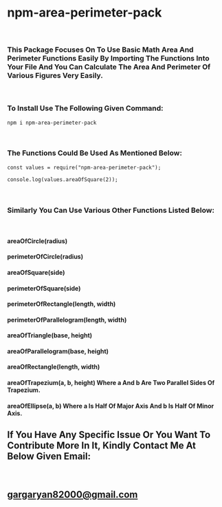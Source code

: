 # npm-area-perimeter-pack

<br>

### This Package Focuses On To Use Basic Math Area And Perimeter Functions Easily By Importing The Functions Into Your File And You Can Calculate The Area And Perimeter Of Various Figures Very Easily.

<br>

### To Install Use The Following Given Command:

`
npm i npm-area-perimeter-pack
`

<br>

### The Functions Could Be Used As Mentioned Below:

`
const values = require("npm-area-perimeter-pack");
`

`
console.log(values.areaOfSquare(2));
`

<br>

### Similarly You Can Use Various Other Functions Listed Below:

<br>

#### areaOfCircle(radius)


#### perimeterOfCircle(radius) 


#### areaOfSquare(side)


#### perimeterOfSquare(side)


#### perimeterOfRectangle(length, width) 


#### perimeterOfParallelogram(length, width)


#### areaOfTriangle(base, height)


#### areaOfParallelogram(base, height)


#### areaOfRectangle(length, width)


#### areaOfTrapezium(a, b, height) Where a And b Are Two Parallel Sides Of Trapezium.


#### areaOfEllipse(a, b) Where a Is Half Of Major Axis And b Is Half Of Minor Axis.


## If You Have Any Specific Issue Or You Want To Contribute More In It, Kindly Contact Me At Below Given Email:

<br>

## gargaryan82000@gmail.com
